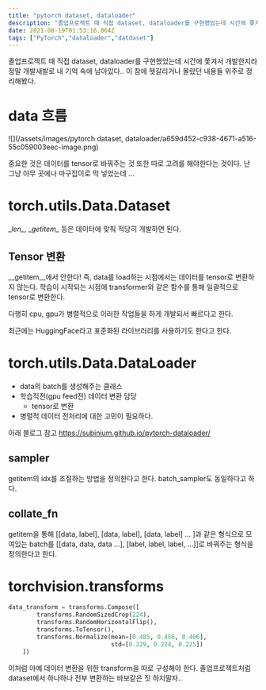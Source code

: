```yaml
---
title: "pytorch dataset, dataloader"
description: "졸업프로젝트 때 직접 dataset, dataloader를 구현했었는데 시간에 쫓겨서 개발한지라 정말 개발새발로 내 기억 속에 남아있다.. 이 참에 헷갈리거나 몰랐던 내용들 위주로 정리해봤다.중요한 것은 데이터를 tensor로 바꿔주는 것 또한 따로 고려를 해야한다는 "
date: 2021-08-19T01:53:16.064Z
tags: ["PyTorch","dataloader","datdaset"]
---
```

졸업프로젝트 때 직접 dataset, dataloader를 구현했었는데 시간에 쫓겨서 개발한지라 정말 개발새발로 내 기억 속에 남아있다.. 이 참에 헷갈리거나 몰랐던 내용들 위주로 정리해봤다.

# data 흐름
![](/assets/images/pytorch dataset, dataloader/a659d452-c938-4671-a516-55c059003eec-image.png)

중요한 것은 데이터를 tensor로 바꿔주는 것 또한 따로 고려를 해야한다는 것이다. 난 그냥 아무 곳에나 마구잡이로 막 넣었는데 ...

# torch.utils.Data.Dataset
\__len\__, \__getitem\__ 등은 데이터에 맞춰 적당히 개발하면 된다.

## Tensor 변환
\__getitem\__에서 안한다!
즉, data를 load하는 시점에서는 데이터를 tensor로 변환하지 않는다. 학습이 시작되는 시점에 transformer와 같은 함수를 통해 일괄적으로 tensor로 변환한다.

다행히 cpu, gpu가 병렬적으로 이러한 작업들을 하게 개발되서 빠르다고 한다.

최근에는 HuggingFace라고 표준화된 라이브러리를 사용하기도 한다고 한다.

# torch.utils.Data.DataLoader
- data의 batch를 생성해주는 클래스
- 학습직전(gpu feed전) 데이터 변환 담당
  - tensor로 변환
- 병렬적 데이터 전처리에 대한 고민이 필요하다.

아래 블로그 참고
https://subinium.github.io/pytorch-dataloader/
## sampler
getitem의 idx를 조절하는 방법을 정의한다고 한다. batch_sampler도 동일하다고 하다.

## collate_fn
getitem을 통해 [[data, label], [data, label], [data, label] ... ]과 같은 형식으로 모여있는 batch를 [[data, data, data ...], [label, label, label, ...]]로 바꿔주는 형식을 정의한다고 한다.

# torchvision.transforms

```python
data_transform = transforms.Compose([
        transforms.RandomSizedCrop(224),
        transforms.RandomHorizontalFlip(),
        transforms.ToTensor(),
        transforms.Normalize(mean=[0.485, 0.456, 0.406],
                             std=[0.229, 0.224, 0.225])
    ])
```

이처럼 아예 데이터 변환을 위한 transform을 따로 구성해야 한다. 졸업프로젝트처럼 dataset에서 하나하나 전부 변환하는 바보같은 짓 하지말자..
